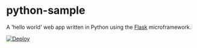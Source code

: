 python-sample
=============

A 'hello world' web app written in Python using the [Flask](http://flask.pocoo.org/) microframework.

[![Deploy](https://www.herokucdn.com/deploy/button.png)](https://heroku.com/deploy)
